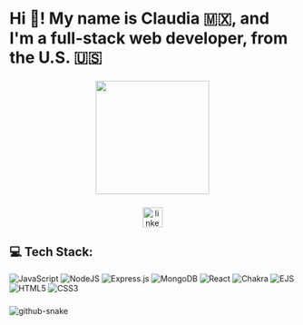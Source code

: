 # Hi 👋! My name is Claudia 🇲🇽, and I'm a full-stack web developer, from the U.S. 🇺🇸

###

<div align="center">
  <img height="200" src="https://media0.giphy.com/media/v1.Y2lkPTc5MGI3NjExdjJzeGIxZWpmMzU0bHlvOTZjMTAzYjljam5vcnVtYm9oMjJwZ3h2OCZlcD12MV9pbnRlcm5hbF9naWZfYnlfaWQmY3Q9Zw/R9oSPHsLIRJWdO0svR/giphy.gif">
</div>

###

<div align="center">
  <a href="https://www.youtube.com/watch?v=dQw4w9WgXcQ"><img src="https://img.shields.io/static/v1?message=LinkedIn&logo=linkedin&label=&color=0077B5&logoColor=white&labelColor=&style=for-the-badge" height="35" alt="linkedin logo"></a>
</div>

###

## 💻 Tech Stack:

<!-- Badges from https://github.com/Ileriayo/markdown-badges -->

![JavaScript](https://img.shields.io/badge/javascript-%23323330.svg?style=for-the-badge&logo=javascript&logoColor=%23F7DF1E)
![NodeJS](https://img.shields.io/badge/node.js-6DA55F?style=for-the-badge&logo=node.js&logoColor=white)
![Express.js](https://img.shields.io/badge/express.js-%23404d59.svg?style=for-the-badge&logo=express&logoColor=%2361DAFB)
![MongoDB](https://img.shields.io/badge/MongoDB-%234ea94b.svg?style=for-the-badge&logo=mongodb&logoColor=white)
![React](https://img.shields.io/badge/react-%2320232a.svg?style=for-the-badge&logo=react&logoColor=%2361DAFB)
![Chakra](https://img.shields.io/badge/chakra-%234ED1C5.svg?style=for-the-badge&logo=chakraui&logoColor=white)
![EJS](https://img.shields.io/badge/ejs-%23B4CA65.svg?style=for-the-badge&logo=ejs&logoColor=black)
![HTML5](https://img.shields.io/badge/html5-%23E34F26.svg?style=for-the-badge&logo=html5&logoColor=white)
![CSS3](https://img.shields.io/badge/css3-%231572B6.svg?style=for-the-badge&logo=css3&logoColor=white)

###

<picture>
  <source media="(prefers-color-scheme: dark)" srcset="https://raw.githubusercontent.com/BarreraClaudia/BarreraClaudia/output/github-snake-dark.svg" />
  <source media="(prefers-color-scheme: light)" srcset="https://raw.githubusercontent.com/BarreraClaudia/BarreraClaudia/output/github-snake.svg" />
  <img alt="github-snake" src="https://raw.githubusercontent.com/BarreraClaudia/BarreraClaudia/output/snake.svg" />
</picture>
